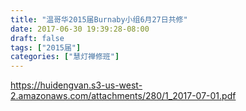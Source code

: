 ```yaml
---
title: "温哥华2015届Burnaby小组6月27日共修"
date: 2017-06-30 19:39:28-08:00
draft: false
tags: ["2015届"]
categories: ["慧灯禅修班"]
---
```

https://huidengvan.s3-us-west-2.amazonaws.com/attachments/280/1_2017-07-01.pdf

